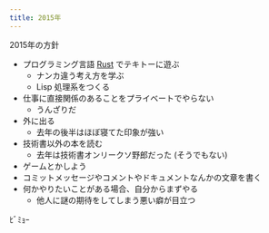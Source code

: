 ```yaml
---
title: 2015年
---
```


2015年の方針


* プログラミング言語 [Rust](http://www.rust-lang.org/) でテキトーに遊ぶ
  - ナンカ違う考え方を学ぶ
  - Lisp 処理系をつくる
* 仕事に直接関係のあることをプライベートでやらない
  - うんざりだ
* 外に出る
  - 去年の後半はほぼ寝てた印象が強い
* 技術書以外の本を読む
  - 去年は技術書オンリークソ野郎だった (そうでもない)
* ゲームとかしよう
* コミットメッセージやコメントやドキュメントなんかの文章を書く
* 何かやりたいことがある場合、自分からまずやる
  - 他人に謎の期待をしてしまう悪い癖が目立つ

ﾋﾞﾐｮｰ
